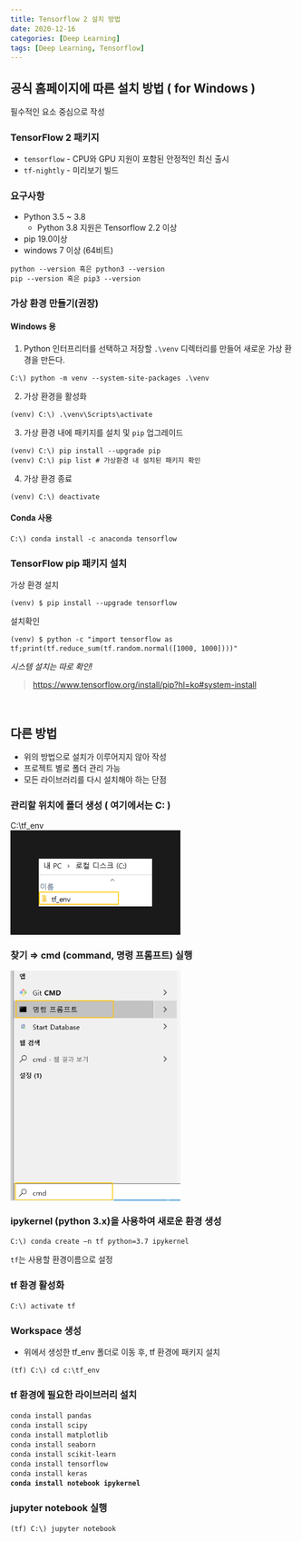```yaml
---
title: Tensorflow 2 설치 방법
date: 2020-12-16
categories: [Deep Learning]
tags: [Deep Learning, Tensorflow]
---
```


## 공식 홈페이지에 따른 설치 방법 ( for Windows )
필수적인 요소 중심으로 작성

### TensorFlow 2  패키지
- `tensorflow`  - CPU와  GPU 지원이 포함된 안정적인 최신 출시
- `tf-nightly`  - 미리보기 빌드

### 요구사항
- Python 3.5 ~ 3.8
	- Python 3.8 지원은 Tensorflow 2.2 이상
- pip 19.0이상
- windows 7 이상 (64비트)
```
python --version 혹은 python3 --version
pip --version 혹은 pip3 --version
```

### 가상 환경 만들기(권장)

#### Windows 용

1. Python 인터프리터를 선택하고 저장할  `.\venv`  디렉터리를 만들어 새로운 가상 환경을 만든다.
```
C:\) python -m venv --system-site-packages .\venv
```

2. 가상 환경을 활성화
```
(venv) C:\) .\venv\Scripts\activate
```

3. 가상 환경 내에 패키지를 설치 및 `pip` 업그레이드
```
(venv) C:\) pip install --upgrade pip
(venv) C:\) pip list # 가상환경 내 설치된 패키지 확인
```

4. 가상 환경 종료
```
(venv) C:\) deactivate
```

#### Conda 사용
```
C:\) conda install -c anaconda tensorflow
```

### TensorFlow pip 패키지 설치
가상 환경 설치
```
(venv) $ pip install --upgrade tensorflow
```
설치확인
```
(venv) $ python -c "import tensorflow as tf;print(tf.reduce_sum(tf.random.normal([1000, 1000])))"
```

*시스템 설치는 따로 확인!*

> https://www.tensorflow.org/install/pip?hl=ko#system-install

<br/>

## 다른 방법
- 위의 방법으로 설치가 이루어지지 않아 작성
- 프로젝트 별로 폴더 관리 가능
- 모든 라이브러리를 다시 설치해야 하는 단점

### 관리할 위치에 폴더 생성 ( 여기에서는 C: )  
C:\tf_env  
<img src = "https://github.com/alias-son/alias-son.github.io/blob/main/assets/images/posts/Install_tensorflow/1.png?raw=true"  width="200px" border="50" align="center"><br/>

### 찾기 ⇒ cmd (command, 명령 프롬프트) 실행  
<img src = "https://github.com/alias-son/alias-son.github.io/blob/main/assets/images/posts/Install_tensorflow/2.png?raw=true" width="300px" align="center"><br/>

### ipykernel (python 3.x)을 사용하여 새로운 환경 생성
```
C:\) conda create –n tf python=3.7 ipykernel
```
`tf`는 사용할 환경이름으로 설정

### tf 환경 활성화
```
C:\) activate tf
```

### Workspace 생성
- 위에서 생성한 tf_env 폴더로 이동 후, tf 환경에 패키지 설치  
```
(tf) C:\) cd c:\tf_env
```

### tf 환경에 필요한 라이브러리 설치  
`conda install pandas`  
`conda install scipy`  
`conda install matplotlib`  
`conda install seaborn`  
`conda install scikit-learn`  
`conda install tensorflow`  
`conda install keras`  
**`conda install notebook ipykernel`**

### jupyter notebook 실행
```
(tf) C:\) jupyter notebook
```
